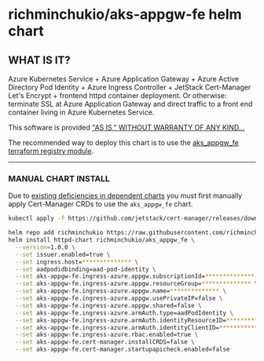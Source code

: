 # richminchukio/aks-appgw-fe helm chart

## WHAT IS IT?

Azure Kubernetes Service + Azure Application Gateway + Azure Active Directory Pod Identity + Azure Ingress Controller + JetStack Cert-Manager Let's Encrypt + frontend httpd container deployment. Or otherwise: terminate SSL at Azure Application Gateway and direct traffic to a front end container living in Azure Kubernetes Service. 

This software is provided ["AS IS," WITHOUT WARRANTY OF ANY KIND...](./LICENSE.txt)

The recommended way to deploy this chart is to use the [aks_appgw_fe terraform registry module](https://registry.terraform.io/modules/richminchukio/aks-appgw-fe/azurerm/latest).

---

### MANUAL CHART INSTALL

Due to [existing deficiencies in dependent charts](https://github.com/jetstack/cert-manager/issues/4613#issuecomment-982906448) you must first manually apply Cert-Manager CRDs to use the `aks_appgw_fe` chart.

```sh
kubectl apply -f https://github.com/jetstack/cert-manager/releases/download/v1.6.1/cert-manager.crds.yaml

helm repo add richminchukio https://raw.githubusercontent.com/richminchukio/helm-aks-appgw-fe/main/
helm install httpd-chart richminchukio/aks_appgw_fe \
  --version=1.0.0 \
  --set issuer.enabled=true \
  --set ingress.host=************** \
  --set aadpodidbinding=aad-pod-identity \
  --set aks-appgw-fe.ingress-azure.appgw.subscriptionId=************** \
  --set aks-appgw-fe.ingress-azure.appgw.resourceGroup=************** \
  --set aks-appgw-fe.ingress-azure.appgw.name=************** \
  --set aks-appgw-fe.ingress-azure.appgw.usePrivateIP=false \
  --set aks-appgw-fe.ingress-azure.appgw.shared=false \
  --set aks-appgw-fe.ingress-azure.armAuth.type=aadPodIdentity \
  --set aks-appgw-fe.ingress-azure.armAuth.identityResourceID=************** \
  --set aks-appgw-fe.ingress-azure.armAuth.identityClientID=************** \
  --set aks-appgw-fe.ingress-azure.rbac.enabled=true \
  --set aks-appgw-fe.cert-manager.installCRDS=false \
  --set aks-appgw-fe.cert-manager.startupapicheck.enabled=false
```